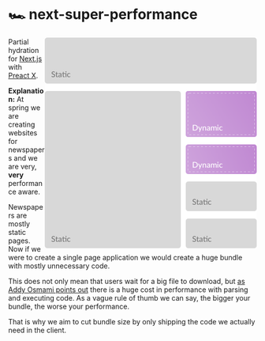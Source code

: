 # 🏎 next-super-performance

<img src="./docs/images/dyncamic-elements-in-static-page.png" align="right"
     title="Dynamic elements in a static page" width="430">

Partial hydration for [Next.js](https://github.com/zeit/next.js/) with [Preact X](https://github.com/developit/preact).

**Explanation:** At spring we are creating websites for newspapers and we are very, **very** performance aware.

Newspapers are mostly static pages. Now if we were to create a single page application we would
create a huge bundle with mostly unnecessary code.

This does not only mean that users wait for a big file to download, but [as Addy Osmami points out](https://medium.com/@addyosmani/the-cost-of-javascript-in-2018-7d8950fbb5d4)
there is a huge cost in performance with parsing and executing code. As a vague rule of thumb we can
say, the bigger your bundle, the worse your performance.

That is why we aim to cut bundle size by only shipping the code we actually need in the client.
